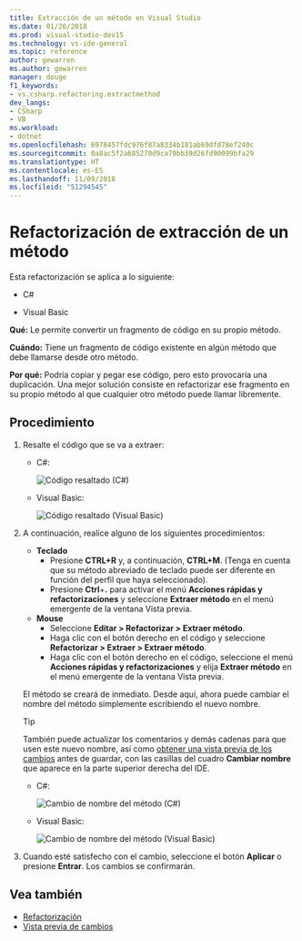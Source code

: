 ```yaml
---
title: Extracción de un método en Visual Studio
ms.date: 01/26/2018
ms.prod: visual-studio-dev15
ms.technology: vs-ide-general
ms.topic: reference
author: gewarren
ms.author: gewarren
manager: douge
f1_keywords:
- vs.csharp.refactoring.extractmethod
dev_langs:
- CSharp
- VB
ms.workload:
- dotnet
ms.openlocfilehash: 6978457fdc976f87a8334b181ab69dfd78ef240c
ms.sourcegitcommit: 0a8ac5f2a685270d9ca79bb39d26fd90099bfa29
ms.translationtype: HT
ms.contentlocale: es-ES
ms.lasthandoff: 11/09/2018
ms.locfileid: "51294545"
---
```

# <a name="extract-a-method-refactoring"></a>Refactorización de extracción de un método

Esta refactorización se aplica a lo siguiente:

- C#

- Visual Basic

**Qué:** Le permite convertir un fragmento de código en su propio método.

**Cuándo:** Tiene un fragmento de código existente en algún método que debe llamarse desde otro método.

**Por qué:** Podría copiar y pegar ese código, pero esto provocaría una duplicación. Una mejor solución consiste en refactorizar ese fragmento en su propio método al que cualquier otro método puede llamar libremente.

## <a name="how-to"></a>Procedimiento

1. Resalte el código que se va a extraer:

   - C#:

       ![Código resaltado (C#)](media/extractmethod-highlight-cs.png)

   - Visual Basic:

       ![Código resaltado (Visual Basic)](media/extractmethod-highlight-vb.png)

2. A continuación, realice alguno de los siguientes procedimientos:

   - **Teclado**
      - Presione **CTRL+R** y, a continuación, **CTRL+M**. (Tenga en cuenta que su método abreviado de teclado puede ser diferente en función del perfil que haya seleccionado).
      - Presione **Ctrl**+**.** para activar el menú **Acciones rápidas y refactorizaciones** y seleccione **Extraer método** en el menú emergente de la ventana Vista previa.
   - **Mouse**
      - Seleccione **Editar > Refactorizar > Extraer método**.
      - Haga clic con el botón derecho en el código y seleccione **Refactorizar > Extraer > Extraer método**.
      - Haga clic con el botón derecho en el código, seleccione el menú **Acciones rápidas y refactorizaciones** y elija **Extraer método** en el menú emergente de la ventana Vista previa.

   El método se creará de inmediato. Desde aquí, ahora puede cambiar el nombre del método simplemente escribiendo el nuevo nombre.

   > [!TIP]
   > También puede actualizar los comentarios y demás cadenas para que usen este nuevo nombre, así como [obtener una vista previa de los cambios](../../ide/preview-changes.md) antes de guardar, con las casillas del cuadro **Cambiar nombre** que aparece en la parte superior derecha del IDE.

   - C#:

      ![Cambio de nombre del método (C#)](media/extractmethod-rename-cs.png)

   - Visual Basic:

      ![Cambio de nombre del método (Visual Basic)](media/extractmethod-rename-vb.png)

3. Cuando esté satisfecho con el cambio, seleccione el botón **Aplicar** o presione **Entrar**. Los cambios se confirmarán.

## <a name="see-also"></a>Vea también

- [Refactorización](../refactoring-in-visual-studio.md)
- [Vista previa de cambios](../../ide/preview-changes.md)